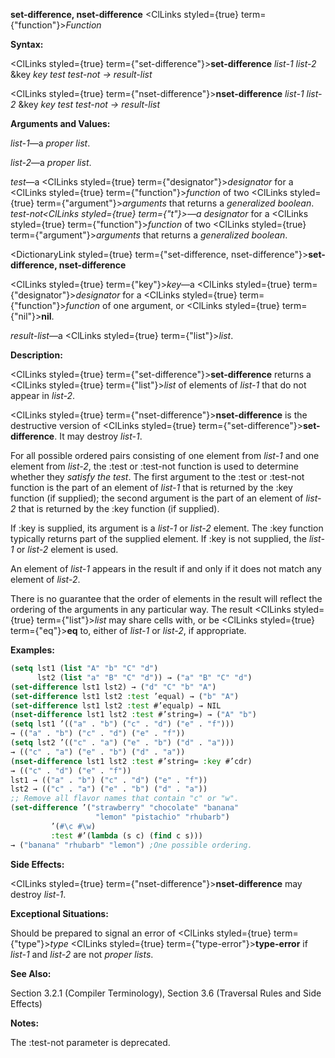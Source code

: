 **set-difference, nset-difference** <ClLinks styled={true} term={"function"}><i>Function</i></ClLinks> 



**Syntax:** 



<ClLinks styled={true} term={"set-difference"}><b>set-difference</b></ClLinks> *list-1 list-2* &amp;key *key test test-not → result-list* 



<ClLinks styled={true} term={"nset-difference"}><b>nset-difference</b></ClLinks> *list-1 list-2* &amp;key *key test test-not → result-list* 



**Arguments and Values:** 



*list-1*—a *proper list*. 



*list-2*—a *proper list*. 



*test*—a <ClLinks styled={true} term={"designator"}><i>designator</i></ClLinks> for a <ClLinks styled={true} term={"function"}><i>function</i></ClLinks> of two <ClLinks styled={true} term={"argument"}><i>arguments</i></ClLinks> that returns a *generalized boolean*. *test-not<ClLinks styled={true} term={"t"}><i>—a </i></ClLinks>designator* for a <ClLinks styled={true} term={"function"}><i>function</i></ClLinks> of two <ClLinks styled={true} term={"argument"}><i>arguments</i></ClLinks> that returns a *generalized boolean*. 







 



 



<DictionaryLink styled={true} term={"set-difference, nset-difference"}><b>set-difference, nset-difference</b></DictionaryLink> 



<ClLinks styled={true} term={"key"}><i>key</i></ClLinks>—a <ClLinks styled={true} term={"designator"}><i>designator</i></ClLinks> for a <ClLinks styled={true} term={"function"}><i>function</i></ClLinks> of one argument, or <ClLinks styled={true} term={"nil"}><b>nil</b></ClLinks>. 



*result-list*—a <ClLinks styled={true} term={"list"}><i>list</i></ClLinks>. 



**Description:** 



<ClLinks styled={true} term={"set-difference"}><b>set-difference</b></ClLinks> returns a <ClLinks styled={true} term={"list"}><i>list</i></ClLinks> of elements of *list-1* that do not appear in *list-2*. 



<ClLinks styled={true} term={"nset-difference"}><b>nset-difference</b></ClLinks> is the destructive version of <ClLinks styled={true} term={"set-difference"}><b>set-difference</b></ClLinks>. It may destroy *list-1*. 



For all possible ordered pairs consisting of one element from *list-1* and one element from *list-2*, the :test or :test-not function is used to determine whether they *satisfy the test*. The first argument to the :test or :test-not function is the part of an element of *list-1* that is returned by the :key function (if supplied); the second argument is the part of an element of *list-2* that is returned by the :key function (if supplied). 



If :key is supplied, its argument is a *list-1* or *list-2* element. The :key function typically returns part of the supplied element. If :key is not supplied, the *list-1* or *list-2* element is used. 



An element of *list-1* appears in the result if and only if it does not match any element of *list-2*. 



There is no guarantee that the order of elements in the result will reflect the ordering of the arguments in any particular way. The result <ClLinks styled={true} term={"list"}><i>list</i></ClLinks> may share cells with, or be <ClLinks styled={true} term={"eq"}><b>eq</b></ClLinks> to, either of *list-1* or *list-2*, if appropriate. 



**Examples:**
```lisp
(setq lst1 (list "A" "b" "C" "d") 
      lst2 (list "a" "B" "C" "d")) → ("a" "B" "C" "d") 
(set-difference lst1 lst2) → ("d" "C" "b" "A") 
(set-difference lst1 lst2 :test ’equal) → ("b" "A") 
(set-difference lst1 lst2 :test #’equalp) → NIL 
(nset-difference lst1 lst2 :test #’string=) → ("A" "b") 
(setq lst1 ’(("a" . "b") ("c" . "d") ("e" . "f"))) 
→ (("a" . "b") ("c" . "d") ("e" . "f")) 
(setq lst2 ’(("c" . "a") ("e" . "b") ("d" . "a"))) 
→ (("c" . "a") ("e" . "b") ("d" . "a")) 
(nset-difference lst1 lst2 :test #’string= :key #’cdr) 
→ (("c" . "d") ("e" . "f")) 
lst1 → (("a" . "b") ("c" . "d") ("e" . "f")) 
lst2 → (("c" . "a") ("e" . "b") ("d" . "a")) 
;; Remove all flavor names that contain "c" or "w". 
(set-difference ’("strawberry" "chocolate" "banana" 
			       "lemon" "pistachio" "rhubarb") 
		 ’(#\c #\w) 
		 :test #’(lambda (s c) (find c s))) 
→ ("banana" "rhubarb" "lemon") ;One possible ordering. 


```
**Side Effects:** 



<ClLinks styled={true} term={"nset-difference"}><b>nset-difference</b></ClLinks> may destroy *list-1*. 



**Exceptional Situations:** 



Should be prepared to signal an error of <ClLinks styled={true} term={"type"}><i>type</i></ClLinks> <ClLinks styled={true} term={"type-error"}><b>type-error</b></ClLinks> if *list-1* and *list-2* are not *proper lists*. 



**See Also:** 



Section 3.2.1 (Compiler Terminology), Section 3.6 (Traversal Rules and Side Effects) 



**Notes:** 



The :test-not parameter is deprecated. 



